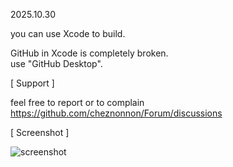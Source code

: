 
2025.10.30

you can use Xcode to build.

GitHub in Xcode is completely broken.<br>
use "GitHub Desktop".

[ Support ]

feel free to report or to complain<br>
https://github.com/cheznonnon/Forum/discussions

[ Screenshot ]

![screenshot](https://cheznonnon.github.io/Nonnon_for_Mac/Screenshot/Nonnon%20Paint.png)
